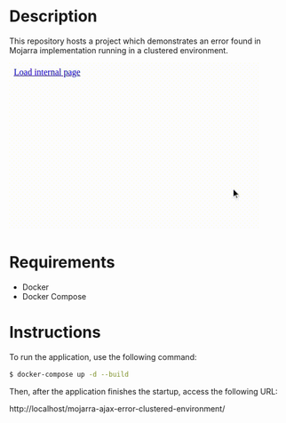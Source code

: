 Description
===========

This repository hosts a project which demonstrates an error found in Mojarra implementation running in a clustered environment.

![error-screenshot](https://github.com/rvieira5/mojarra-ajax-error-clustered-environment/raw/master/error-screenshot.gif)

Requirements
============

- Docker
- Docker Compose

Instructions
============

To run the application, use the following command:

```bash
$ docker-compose up -d --build
```

Then, after the application finishes the startup, access the following URL:

http://localhost/mojarra-ajax-error-clustered-environment/
